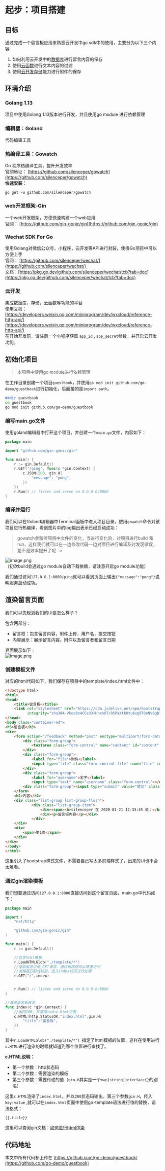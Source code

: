 # 起步：项目搭建

<a name="8MeIi"></a>
## 目标
通过完成一个留言板应用来熟悉云开发中go sdk中的使用，主要分为以下三个内容

1. 如何利用云开发中的[数据库](https://developers.weixin.qq.com/minigame/dev/wxcloud/reference-http-api/database/#%E6%95%B0%E6%8D%AE%E5%BA%93)进行留言内容的保存
1. 使用[云函数](https://developers.weixin.qq.com/minigame/dev/wxcloud/reference-http-api/functions/)进行文本内容的过滤
1. 使用[云开发存储](https://developers.weixin.qq.com/minigame/dev/wxcloud/reference-http-api/storage/)能力进行附件的保存

<a name="Nq75E"></a>
## 环境介绍
<a name="Kxmk0"></a>
### Golang 1.13
项目中使用Golang 1.13版本进行开发，并且使用go module 进行依赖管理
<a name="H0cFe"></a>
### 编辑器：Goland
代码编辑工具
<a name="PsxLG"></a>
### 热编译工具：Gowatch
Go 程序热编译工具，提升开发效率<br />官网地址： [https://github.com/silenceper/gowatch](https://github.com/silenceper/gowatch)<br />**快速安装：**
```basic
go get -u github.com/silenceper/gowatch
```

<a name="tNyRl"></a>
### web开发框架-Gin
一个web开发框架，方便快速构建一个web应用<br />官网： [https://github.com/gin-gonic/gin](https://github.com/gin-gonic/gin)
<a name="MzLXD"></a>
### Wechat SDK For Go
使用Golang对微信公众号，小程序，云开发等API进行封装，使得Go项目中可以方便上手<br />官网： [https://github.com/silenceper/wechat/](https://github.com/silenceper/wechat/) <br />文档：[https://pkg.go.dev/github.com/silenceper/wechat/tcb?tab=doc](https://pkg.go.dev/github.com/silenceper/wechat/tcb?tab=doc)
<a name="pNPPj"></a>
### 云开发
集成数据库，存储，云函数等功能的平台<br />使用文档：[https://developers.weixin.qq.com/miniprogram/dev/wxcloud/reference-http-api/](https://developers.weixin.qq.com/miniprogram/dev/wxcloud/reference-http-api/)<br />在开始开发前，请注册一个小程序获取 `app_id` , `app_secret`参数，并开启云开发功能。

<a name="qyAfI"></a>
## 初始化项目
> 本项目中使用go module进行依赖管理

在工作目录创建一个项目`guestbook`，并使用`go mod init github.com/go-demo/guestbook`进行初始化，后面接的是`import path`。

```bash
mkdir guestbook
cd guestbook
go mod init github.com/go-demo/guestbook
```

<a name="JvK7M"></a>
### 编写main.go文件
使用goland编辑器中打开这个项目，并创建一个`main.go`文件，内容如下：

```go
package main

import "github.com/gin-gonic/gin"

func main() {
	r := gin.Default()
	r.GET("/ping", func(c *gin.Context) {
		c.JSON(200, gin.H{
			"message": "pong",
		})
	})
	r.Run() // listen and serve on 0.0.0.0:8080
}
```

<a name="q2Vtn"></a>
### 编译并运行
我们可以在Goland编辑器中Terminal面板中进入项目目录，使用`gowatch`命令对该项目进行热编译，看到图片中的log输出表示已经启动成功：
> gowatch会监听项目中文件的变化，当进行变化后，对项目进行build 和run，这样我们就可以在一边修改代码一边对项目进行编译及时发现错误，是不是效率提升了呢  :>


![image.png](https://cdn.nlark.com/yuque/0/2020/png/748713/1579680949745-4a9d705e-b2d1-4667-a7a7-b9a5200321c8.png#align=left&display=inline&height=777&name=image.png&originHeight=1554&originWidth=2470&size=400945&status=done&style=none&width=1235)<br />（初次build会通过go module自动下载依赖，请注意开启go module功能）

我们通过访问`127.0.0.1:8080/ping`就可以看到页面上输出`{"message":"pong"}`说明服务启动成功。

<a name="yXtGW"></a>
## 渲染留言页面
我们可以先规划我们的UI是怎么样子？

包含两部分：

- 留言框：包含留言内容，附件上传，用户名，提交按钮
- 内容展示：展示留言内容，附件以及留言者和留言日期

界面展示如下：<br />![image.png](https://cdn.nlark.com/yuque/0/2020/png/748713/1579681903215-81a613c0-0a08-4196-ba6d-36c8942e107c.png#align=left&display=inline&height=331&name=image.png&originHeight=1312&originWidth=2352&size=99758&status=done&style=none&width=593)
<a name="2vKHj"></a>
### 创建模板文件
对应的html代码如下，我们保存在项目中的template/index.html文件中：

```html
<!doctype html>
<html>
<head>
    <title>留言板</title>
    <link rel="stylesheet" href="https://cdn.jsdelivr.net/npm/bootstrap@4.4.1/dist/css/bootstrap.min.css"
          integrity="sha384-Vkoo8x4CGsO3+Hhxv8T/Q5PaXtkKtu6ug5TOeNV6gBiFeWPGFN9MuhOf23Q9Ifjh" crossorigin="anonymous">
</head>
<body class="container-md">
<h3>留言板</h3>
<div>
    <form action="/feedback" method="post" enctype="multipart/form-data">
        <div class="form-group">
            <textarea class="form-control" name="content" id="content" cols="50" rows="5"></textarea>
        </div>
        <div class="form-group">
            <label for="file">附件</label>
            <input type="file" class="form-control-file" name="file" id="">
        </div>
        <div class="form-group">
            <label for="username">名字</label>
            <input type="text" name="username" class="form-control"></div>
        <div class="form-group"><input type="submit" value="提交" class="btn btn-primary"></div>
    </form>
    <h2>内容</h2>
    <div class="list-group list-group-flush">
            <div class="list-group-item">
                <div><span><b>silenceper 在 2020-01-21 12:33:45 说：</b></span></div>
                <div><p>留言板内容</p></div>
            </div>
    </div>
    <div>
        <span>第1页</span>
    </div>
</div>
</body>
</html>
```

这里引入了bootstrap样式文件，不需要自己写太多前端样式了，出来的UI也不会太难看。

<a name="MLcML"></a>
### 通过gin渲染模板
我们想要通过访问`127.0.0.1:8080`直接访问到这个留言页面，main.go中代码如下：

```go
package main

import (
	"net/http"

	"github.com/gin-gonic/gin"
)

func main() {
	r := gin.Default()

	//包含html模板
	r.LoadHTMLGlob("./template/*")
	//渲染留言页面,GET请求，通过根路径可以直接访问
    //当路径匹配成功后，进入index访问进行处理
	r.GET("/",index)


	r.Run() // listen and serve on 0.0.0.0:8080
}

//渲染留言板首页
func index(c *gin.Context) {
    //返回200，并渲染index.html页面
	c.HTML(http.StatusOK,"index.html",gin.H{
		"title":"留言板",
	})
}
```

其中`r.LoadHTMLGlob("./template/*") `指定了html模板的位置，这样在使用进行`c.HTML`进行渲染的时候就知道到哪个位置进行查找了。

**c.HTML说明：**

- 第一个参数：http状态码
- 第二个参数：需要渲染的模板
- 第三个参数：需要传递的值（`gin.H`其实是一个`map[string]interface{}`的别名）

这里`c.HTML`渲染了`index.html`，并以`200`状态码输出，第三个参数`gin.H`，传入`key:value` ,就可以在`index.html`页面中使用go-template语法进行值的替换，语法格式：

`{{.title}}`

这里可以查阅gin文档：[如何进行html渲染](https://github.com/gin-gonic/gin#html-rendering)

<a name="XXc0s"></a>
## 代码地址
本文中所有代码都上传在 [https://github.com/go-demo/guestbook](https://github.com/go-demo/guestbook)

